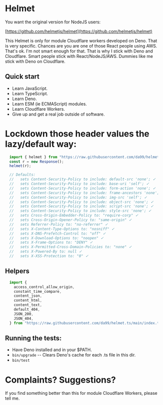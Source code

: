 # Helmet

You want the original version for NodeJS users:

[https://github.com/helmetjs/helmet](https://github.com/helmetjs/helmet)

This Helmet is only for module Cloudflare workers developed on Deno. That is
very specific. Chances are you are one of those React people using AWS.
That's ok. I'm not smart enough for that. That is why I stick with Deno
and Cloudflare.  Smart people stick with React/NodeJS/AWS. Dummies like me
stick with Deno on Cloudflare.

## Quick start

  * Learn JavaScript.
  * Learn TypeScript.
  * Learn Deno.
  * Learn ESM (ie ECMAScript) modules.
  * Learn Cloudflare Workers.
  * Give up and get a real job outside of software.

# Lockdown those header values the lazy/default way:

```typescript
  import { helmet } from "https://raw.githubusercontent.com/da99/helmet.ts/main/index.ts";
  const r = new Response();
  helmet(r);

  // Defaults:
  //   sets Content-Security-Policy to include: default-src 'none'; ✓
  //   sets Content-Security-Policy to include: base-uri 'self'; ✓
  //   sets Content-Security-Policy to include: form-action 'none'; ✓
  //   sets Content-Security-Policy to include: frame-ancestors 'none'; ✓
  //   sets Content-Security-Policy to include: img-src 'self'; ✓
  //   sets Content-Security-Policy to include: object-src 'none'; ✓
  //   sets Content-Security-Policy to include: script-src 'none'; ✓
  //   sets Content-Security-Policy to include: style-src 'none'; ✓
  //   sets Cross-Origin-Embedder-Policy to: "require-corp" ✓
  //   sets Cross-Origin-Opener-Policy to: "same-origin" ✓
  //   sets Referrer-Policy to: "no-referrer" ✓
  //   sets X-Content-Type-Options to: "nosniff" ✓
  //   sets X-DNS-Prefetch-Control to: "off" ✓
  //   sets X-Download-Options to: "noopen" ✓
  //   sets X-Frame-Options to: "DENY" ✓
  //   sets X-Permitted-Cross-Domain-Policies to: "none" ✓
  //   sets X-Powered-By to: null ✓
  //   sets X-XSS-Protection to: "0" ✓
```

## Helpers
```typescript
  import {
    access_control_allow_origin,
    constant_time_compare,
    content_json,
    content_html,
    content_text,
    default_404,
    JSON_200,
    JSON_404,
  } from "https://raw.githubusercontent.com/da99/helmet.ts/main/index.ts";

```

## Running the tests:

  * Have Deno installed and in your $PATH.
  * `bin/upgrade` -- Clears Deno's cache for each .ts file in this dir.
  * `bin/test`

# Complaints? Suggestions?

If you find something better than this for module Cloudflare Workers, please tell me.

